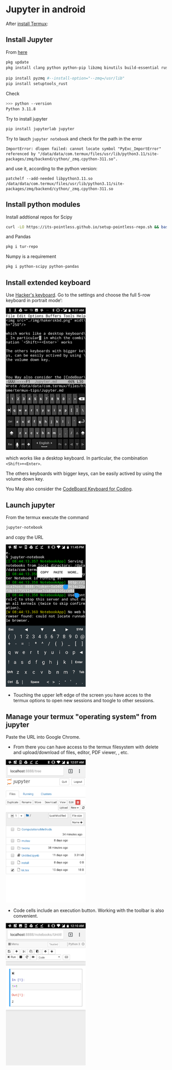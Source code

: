 # Jupyter in android
After [install Termux](./termux.md):

## Install Jupyter
From [here](https://gist.github.com/volkbay/46150e9601d3411886c687fc575a4a1b)

```bash
pkg update
pkg install clang python python-pip libzmq binutils build-essential rust patchelf -y

pip install pyzmq #--install-option="--zmq=/usr/lib"
pip install setuptools_rust
```
Check
```bash
>>> python --version
Python 3.11.8
```
Try to install jupyter
```bash
pip install jupyterlab jupyter
```
Try to lauch `jupyter notebook` and check for the path in the error
```
ImportError: dlopen failed: cannot locate symbol "PyExc_ImportError" referenced by "/data/data/com.termux/files/usr/lib/python3.11/site-packages/zmq/backend/cython/_zmq.cpython-311.so".
```
and use it, according to the python version:
```
patchelf --add-needed libpython3.11.so /data/data/com.termux/files/usr/lib/python3.11/site-packages/zmq/backend/cython/_zmq.cpython-311.so
```

## Install python modules
Install addtional repos for Scipy
```bash
curl -LO https://its-pointless.github.io/setup-pointless-repo.sh && bash setup-pointless-repo.sh
```
and Pandas
```bash
pkg i tur-repo
```
Numpy is a requirement
```bash
pkg i python-scipy python-pandas
```



## Install extended keyboard
Use [Hacker's keyboard](https://github.com/klausw/hackerskeyboard). Go to the settings and choose the full 5-row keyboard in portrait mode‘:

<img src="./img/hackerskbd.png" width="250"/>

which works like a desktop keyboard. In particular,  the combination `<Shift>+<Enter>`.

The others keyboards with bigger keys, can be easily actived by using the volume down key.



You May also consider the [CodeBoard Keyboard for Coding](https://play.google.com/store/apps/details?id=com.gazlaws.codeboard&hl=en).

## Launch jupyter
From the termux execute the command
```bash
jupyter-notebook
```
and copy the URL

<img src="./img/jupyter.png" width="250"/>

* Touching the upper left edge of the screen you have acces to the termux options to open new sessions and toogle to other sessions. 
## Manage your termux "operating system" from jupyter
Paste the URL into Google Chrome. 
*  From there you can  have access to the termux filesystem with delete and upload/download of files, editor, PDF viewer, ,  etc.
<img src="./img/chrome1.png" width="250"/>

* Code cells include an execution button. Working with the toolbar is also convenient.
<img src="./img/chrome2.png" width="250"/>

